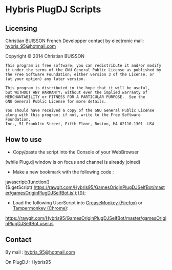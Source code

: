 Hybris PlugDJ Scripts
=====================
Licensing
---------
Christian BUISSON French Developper contact by electronic mail: hybris_95@hotmail.com

Copyright © 2014 Christian BUISSON

    This program is free software; you can redistribute it and/or modify
    it under the terms of the GNU General Public License as published by
    the Free Software Foundation; either version 3 of the License, or
    (at your option) any later version.
    
    This program is distributed in the hope that it will be useful,
    but WITHOUT ANY WARRANTY; without even the implied warranty of
    MERCHANTABILITY or FITNESS FOR A PARTICULAR PURPOSE.  See the
    GNU General Public License for more details.
    
    You should have received a copy of the GNU General Public License
    along with this program; if not, write to the Free Software Foundation,
    Inc., 51 Franklin Street, Fifth Floor, Boston, MA 02110-1301  USA

How to use
----------
* Copy/paste the script into the Console of your WebBrowser

(while Plug.dj window is on focus and channel is already joined)

* Make a new bookmark with the following code :

javascript:(function(){$.getScript('https://rawgit.com/Hybris95/GamesOriginPlugDJSelfBot/master/gamesOriginPlugDJSelfBot.js');}());

* Load the following UserScript into [GreaseMonkey (Firefox)](https://addons.mozilla.org/en-US/firefox/addon/greasemonkey/) or [Tampermonkey (Chrome)](https://chrome.google.com/webstore/detail/tampermonkey/dhdgffkkebhmkfjojejmpbldmpobfkfo/):

https://rawgit.com/Hybris95/GamesOriginPlugDJSelfBot/master/gamesOriginPlugDJSelfBot.user.js

Contact
-------
By mail : hybris_95@hotmail.com

On PlugDJ : Hybris95

